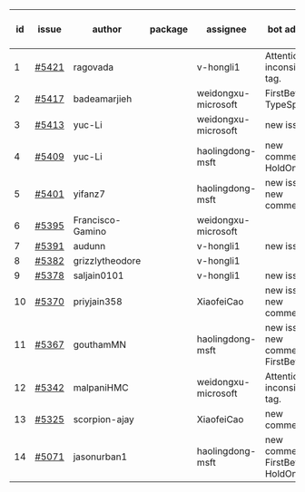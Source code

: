 | id | issue | author | package | assignee | bot advice | created date of issue | target release date | date from target |
| ------ | ------ | ------ | ------ | ------ | ------ | ------ | ------ | :-----: |
| 1 | [#5421](https://github.com/Azure/sdk-release-request/issues/5421) | ragovada |  | v-hongli1 | Attention to inconsistent tag. | 08-13 | 08-23 |  |
| 2 | [#5417](https://github.com/Azure/sdk-release-request/issues/5417) | badeamarjieh |  | weidongxu-microsoft | FirstBeta. TypeSpec. | 08-12 | 09-26 |  |
| 3 | [#5413](https://github.com/Azure/sdk-release-request/issues/5413) | yuc-Li |  | weidongxu-microsoft | new issue. | 08-08 | 08-22 |  |
| 4 | [#5409](https://github.com/Azure/sdk-release-request/issues/5409) | yuc-Li |  | haolingdong-msft | new comment. HoldOn. | 08-08 | 08-22 |  |
| 5 | [#5401](https://github.com/Azure/sdk-release-request/issues/5401) | yifanz7 |  | haolingdong-msft | new issue. new comment. | 08-07 | 08-22 |  |
| 6 | [#5395](https://github.com/Azure/sdk-release-request/issues/5395) | Francisco-Gamino |  | weidongxu-microsoft |  | 08-01 | fail to get. |  |
| 7 | [#5391](https://github.com/Azure/sdk-release-request/issues/5391) | audunn |  | v-hongli1 | new issue. | 07-31 | 08-23 |  |
| 8 | [#5382](https://github.com/Azure/sdk-release-request/issues/5382) | grizzlytheodore |  | v-hongli1 |  | 07-30 | 08-23 |  |
| 9 | [#5378](https://github.com/Azure/sdk-release-request/issues/5378) | saljain0101 |  | v-hongli1 | new issue. | 07-26 | 08-22 |  |
| 10 | [#5370](https://github.com/Azure/sdk-release-request/issues/5370) | priyjain358 |  | XiaofeiCao | new issue. new comment. | 07-24 | 08-22 |  |
| 11 | [#5367](https://github.com/Azure/sdk-release-request/issues/5367) | gouthamMN |  | haolingdong-msft | new issue. new comment. FirstBeta. | 07-23 | 08-23 |  |
| 12 | [#5342](https://github.com/Azure/sdk-release-request/issues/5342) | malpaniHMC |  | weidongxu-microsoft | Attention to inconsistent tag. | 07-18 | 08-23 |  |
| 13 | [#5325](https://github.com/Azure/sdk-release-request/issues/5325) | scorpion-ajay |  | XiaofeiCao | new comment. | 07-09 | 08-23 |  |
| 14 | [#5071](https://github.com/Azure/sdk-release-request/issues/5071) | jasonurban1 |  | haolingdong-msft | new comment. FirstBeta. HoldOn. | 03-22 | 05-24 |  |
